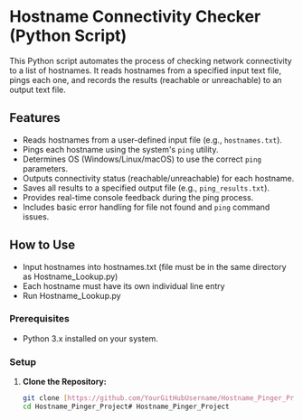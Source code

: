 # Hostname Connectivity Checker (Python Script)

This Python script automates the process of checking network connectivity to a list of hostnames. It reads hostnames from a specified input text file, pings each one, and records the results (reachable or unreachable) to an output text file.

## Features
* Reads hostnames from a user-defined input file (e.g., `hostnames.txt`).
* Pings each hostname using the system's `ping` utility.
* Determines OS (Windows/Linux/macOS) to use the correct `ping` parameters.
* Outputs connectivity status (reachable/unreachable) for each hostname.
* Saves all results to a specified output file (e.g., `ping_results.txt`).
* Provides real-time console feedback during the ping process.
* Includes basic error handling for file not found and `ping` command issues.

## How to Use
* Input hostnames into hostnames.txt (file must be in the same directory as Hostname_Lookup.py)
* Each hostname must have its own individual line entry
* Run Hostname_Lookup.py

### Prerequisites
* Python 3.x installed on your system.

### Setup
1. **Clone the Repository:**
   ```bash
   git clone [https://github.com/YourGitHubUsername/Hostname_Pinger_Project.git](https://github.com/YourGitHubUsername/Hostname_Pinger_Project.git)
   cd Hostname_Pinger_Project# Hostname_Pinger_Project
